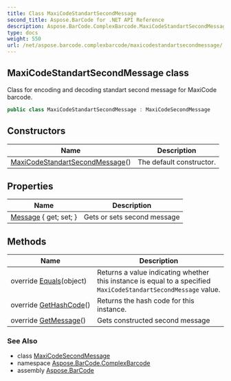```yaml
---
title: Class MaxiCodeStandartSecondMessage
second_title: Aspose.BarCode for .NET API Reference
description: Aspose.BarCode.ComplexBarcode.MaxiCodeStandartSecondMessage class. Class for encoding and decoding standart second message for MaxiCode barcode
type: docs
weight: 550
url: /net/aspose.barcode.complexbarcode/maxicodestandartsecondmessage/
---
```

## MaxiCodeStandartSecondMessage class

Class for encoding and decoding standart second message for MaxiCode barcode.

```csharp
public class MaxiCodeStandartSecondMessage : MaxiCodeSecondMessage
```

## Constructors

| Name | Description |
| --- | --- |
| [MaxiCodeStandartSecondMessage](maxicodestandartsecondmessage/)() | The default constructor. |

## Properties

| Name | Description |
| --- | --- |
| [Message](../../aspose.barcode.complexbarcode/maxicodestandartsecondmessage/message/) { get; set; } | Gets or sets second message |

## Methods

| Name | Description |
| --- | --- |
| override [Equals](../../aspose.barcode.complexbarcode/maxicodestandartsecondmessage/equals/)(object) | Returns a value indicating whether this instance is equal to a specified `MaxiCodeStandartSecondMessage` value. |
| override [GetHashCode](../../aspose.barcode.complexbarcode/maxicodestandartsecondmessage/gethashcode/)() | Returns the hash code for this instance. |
| override [GetMessage](../../aspose.barcode.complexbarcode/maxicodestandartsecondmessage/getmessage/)() | Gets constructed second message |

### See Also

* class [MaxiCodeSecondMessage](../maxicodesecondmessage/)
* namespace [Aspose.BarCode.ComplexBarcode](../../aspose.barcode.complexbarcode/)
* assembly [Aspose.BarCode](../../)


